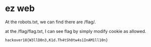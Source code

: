 # ez web

At the robots.txt, we can find there are /flag/.

at the /flag/flag.txt, I can see flag by simply modify cookie as allowed.

`hackover18{W3llD0n3,K1d.Th4tSh0tw4s1InAM1ll10n}`

